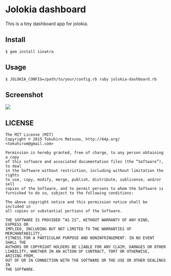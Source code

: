 # Jolokia dashboard

This is a tiny dashboard app for jolokia.

## Install

    $ gem install sinatra

## Usage

    $ JOLOKIA_CONFIG=/path/to/your/config.rb ruby jolokia-dashboard.rb

## Screenshot

<img src="https://www.evernote.com/shard/s2/sh/3b1b081d-42aa-468d-8594-4a9596d2591c/a47eed3bbe5d28f11cda6b77f8cef070/deep/0/Sample---Jolokia-dashboard.png">

## LICENSE

    The MIT License (MIT)
    Copyright © 2015 Tokuhiro Matsuno, http://64p.org/ <tokuhirom@gmail.com>

    Permission is hereby granted, free of charge, to any person obtaining a copy
    of this software and associated documentation files (the “Software”), to deal
    in the Software without restriction, including without limitation the rights
    to use, copy, modify, merge, publish, distribute, sublicense, and/or sell
    copies of the Software, and to permit persons to whom the Software is
    furnished to do so, subject to the following conditions:

    The above copyright notice and this permission notice shall be included in
    all copies or substantial portions of the Software.

    THE SOFTWARE IS PROVIDED “AS IS”, WITHOUT WARRANTY OF ANY KIND, EXPRESS OR
    IMPLIED, INCLUDING BUT NOT LIMITED TO THE WARRANTIES OF MERCHANTABILITY,
    FITNESS FOR A PARTICULAR PURPOSE AND NONINFRINGEMENT. IN NO EVENT SHALL THE
    AUTHORS OR COPYRIGHT HOLDERS BE LIABLE FOR ANY CLAIM, DAMAGES OR OTHER
    LIABILITY, WHETHER IN AN ACTION OF CONTRACT, TORT OR OTHERWISE, ARISING FROM,
    OUT OF OR IN CONNECTION WITH THE SOFTWARE OR THE USE OR OTHER DEALINGS IN
    THE SOFTWARE.

